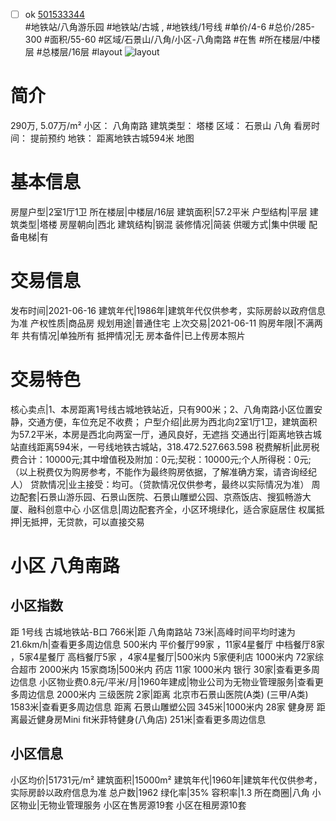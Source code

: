 - [ ] ok [501533344](https://bj.5i5j.com/ershoufang/501533344.html)  
 #地铁站/八角游乐园 #地铁站/古城 ,  #地铁线/1号线
#单价/4-6 #总价/285-300 #面积/55-60   #区域/石景山/八角/小区-八角南路 #在售 #所在楼层/中楼层 #总楼层/16层 #layout 
![layout](http://image2a.5i5j.com/bdir/layout/4ce140dc062e4aa697d28487af60f630.jpg_P5.jpg) 
# 简介 
 290万,  5.07万/m² 
小区： 八角南路
建筑类型： 塔楼
区域： 石景山 八角
看房时间： 提前预约
地铁： 距离地铁古城594米 地图
# 基本信息 
 房屋户型|2室1厅1卫
所在楼层|中楼层/16层
建筑面积|57.2平米
户型结构|平层
建筑类型|塔楼
房屋朝向|西北
建筑结构|钢混
装修情况|简装
供暖方式|集中供暖
配备电梯|有
# 交易信息 
 发布时间|2021-06-16
建筑年代|1986年|建筑年代仅供参考，实际房龄以政府信息为准
产权性质|商品房
规划用途|普通住宅
上次交易|2021-06-11
购房年限|不满两年
共有情况|单独所有
抵押情况|无
房本备件|已上传房本照片
# 交易特色 
 核心卖点|1、本房距离1号线古城地铁站近，只有900米；2、八角南路小区位置安静，交通方便，车位充足不收费；
户型介绍|此房为西北向2室1厅1卫，建筑面积为57.2平米，本房是西北向两室一厅，通风良好，无遮挡
交通出行|距离地铁古城站直线距离594米，一号线地铁古城站，318.472.527.663.598
税费解析|此房税费合计：10000元;其中增值税及附加：0元;契税：10000元;个人所得税：0元;（以上税费仅为购房参考，不能作为最终购房依据，了解准确方案，请咨询经纪人）
贷款情况|业主接受：均可。（贷款情况仅供参考，最终以实际情况为准）
周边配套|石景山游乐园、石景山医院、石景山雕塑公园、京燕饭店、搜狐畅游大厦、融科创意中心
小区信息|周边配套齐全，小区环境绿化，适合家庭居住
权属抵押|无抵押，无贷款，可以直接交易
# 小区 八角南路
## 小区指数 
 距 1号线 古城地铁站-B口 766米|距 八角南路站 73米|高峰时间平均时速为21.6km/h|查看更多周边信息
500米内 平价餐厅99家 ，11家4星餐厅
中档餐厅8家 ，5家4星餐厅
高档餐厅5家 ，4家4星餐厅|500米内 5家便利店
1000米内 72家综合超市
2000米内 15家商场|500米内 药店 11家
1000米内 银行 30家|查看更多周边信息
小区物业费0.8元/平米/月|1960年建成|物业公司为无物业管理服务|查看更多周边信息
2000米内 三级医院 2家|距离 北京市石景山医院(A类) (三甲/A类) 1583米|查看更多周边信息
距离 石景山雕塑公园 345米|1000米内 28家 健身房
距离最近健身房Mini fit米菲特健身(八角店) 251米|查看更多周边信息
## 小区信息 
 小区均价|51731元/m²
建筑面积|15000m²
建筑年代|1960年|建筑年代仅供参考，实际房龄以政府信息为准
总户数|1962
绿化率|35%
容积率|1.3
所在商圈|八角
小区物业|无物业管理服务
小区在售房源19套
小区在租房源10套
